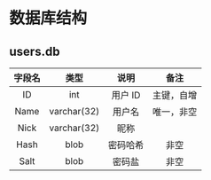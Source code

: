 # 数据库结构

## users.db
| 字段名 | 类型 | 说明 |	备注 |
| :---: | :---: | :---: | :---: |
| ID | int | 用户 ID | 主键，自增 |
| Name | varchar(32) | 用户名 | 唯一，非空 |
| Nick | varchar(32) | 昵称 |  |
| Hash | blob | 密码哈希 | 非空 |
| Salt | blob | 密码盐 | 非空 |